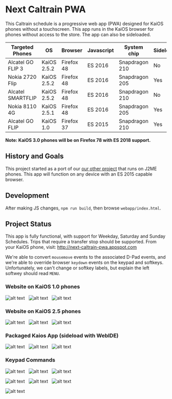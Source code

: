 # Next Caltrain PWA

This Caltrain schedule is a progressive web app (PWA) designed for KaiOS phones without a touchscreen.
This app runs in the KaiOS browser for phones without access to the store. The app can also be sideloaded.

| Targeted Phones   | OS          | Browser    | Javascript | System chip    | Sideload |
| ----------------- | ----------- | ---------- | ---------- | -------------- | -------- |
| Alcatel GO FLIP 3 | KaiOS 2.5.2 | Firefox 48 | ES 2016    | Snapdragon 210 | No       |
| Nokia 2720 Flip   | KaiOS 2.5.2 | Firefox 48 | ES 2016    | Snapdragon 205 | Yes      |
| Alcatel SMARTFLIP | KaiOS 2.5.2 | Firefox 48 | ES 2016    | Snapdragon 210 | No       |
| Nokia 8110 4G     | KaiOS 2.5.1 | Firefox 48 | ES 2016    | Snapdragon 205 | Yes      |
| Alcatel GO FLIP   | KaiOS 1.0   | Firefox 37 | ES 2015    | Snapdragon 210 | Yes      |

**Note: KaiOS 3.0 phones will be on Firefox 78 with ES 2018 support.**

## History and Goals

This project started as a port of our [our other project](https://github.com/woodie/Caltrain-Schedule-MIDlet)
that runs on J2ME phones. This app will function on any device with an ES 2015 capable browser.

## Development

After making JS changes, `npm run build`, then browse `webapp/index.html`.

## Project Status

This app is fully functional, with support for Weekday, Saturday and Sunday Schedules.
Trips that require a transfer stop should be supported. From your KaiOS phone, visit:
http://next-caltrain-pwa.appspot.com

We're able to convert `mousemove` events to the associated D-Pad events,
and we're able to override browser `keydown` events on the keypad and
softkeys. Unfortunately, we can't change or softkey labels, but explain
the left softwey should read `MENU`.

### Website on KaiOS 1.0 phones

![alt text](https://raw.githubusercontent.com/woodie/next-caltrain-pwa/master/docs/1.1.png) &nbsp;
![alt text](https://raw.githubusercontent.com/woodie/next-caltrain-pwa/master/docs/1.2.png) &nbsp;
![alt text](https://raw.githubusercontent.com/woodie/next-caltrain-pwa/master/docs/1.3.png)

### Website on KaiOS 2.5 phones

![alt text](https://raw.githubusercontent.com/woodie/next-caltrain-pwa/master/docs/2.1.png) &nbsp;
![alt text](https://raw.githubusercontent.com/woodie/next-caltrain-pwa/master/docs/2.2.png) &nbsp;
![alt text](https://raw.githubusercontent.com/woodie/next-caltrain-pwa/master/docs/2.3.png)

### Packaged Kaios App (sideload with WebIDE)

![alt text](https://raw.githubusercontent.com/woodie/next-caltrain-pwa/master/docs/0.1.png) &nbsp;
![alt text](https://raw.githubusercontent.com/woodie/next-caltrain-pwa/master/docs/0.2.png) &nbsp;
![alt text](https://raw.githubusercontent.com/woodie/next-caltrain-pwa/master/docs/0.3.png)

### Keypad Commands

![alt text](https://raw.githubusercontent.com/woodie/next-caltrain-pwa/master/docs/help0.png) &nbsp;
![alt text](https://raw.githubusercontent.com/woodie/next-caltrain-pwa/master/docs/help1.png) &nbsp;
![alt text](https://raw.githubusercontent.com/woodie/next-caltrain-pwa/master/docs/help2.png)

![alt text](https://raw.githubusercontent.com/woodie/next-caltrain-pwa/master/docs/help3.png) &nbsp;
![alt text](https://raw.githubusercontent.com/woodie/next-caltrain-pwa/master/docs/help4.png) &nbsp;
![alt text](https://raw.githubusercontent.com/woodie/next-caltrain-pwa/master/docs/help5.png)

![alt text](https://raw.githubusercontent.com/woodie/next-caltrain-pwa/master/docs/phones.png)

